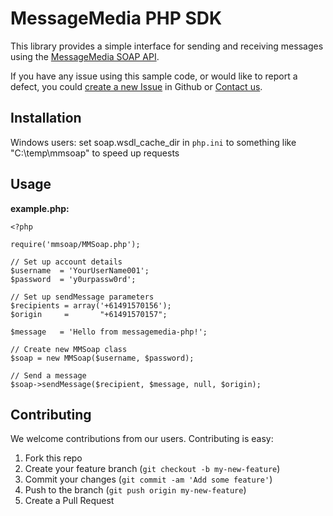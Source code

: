 # MessageMedia PHP SDK
This library provides a simple interface for sending and receiving messages using the [MessageMedia SOAP API](http://www.messagemedia.com.au/wp-content/uploads/2013/05/MessageMedia_Messaging_Web_Service.pdf?eacfbb).

If you have any issue using this sample code, or would like to report a defect, you could [create a new Issue](https://github.com/messagemedia/messagemedia-php/issues/new) in Github or [Contact us](http://www.messagemedia.com.au/contact-us).

## Installation
Windows users: set soap.wsdl_cache_dir in `php.ini` to something like "C:\temp\mmsoap" to speed up requests

## Usage
**example.php:**

    <?php
    
    require('mmsoap/MMSoap.php');
    
    // Set up account details
    $username  = 'YourUserName001';
    $password  = 'y0urpassw0rd';
    
    // Set up sendMessage parameters
    $recipients = array('+61491570156');
    $origin     =       "+61491570157";

    $message   = 'Hello from messagemedia-php!';
    
    // Create new MMSoap class
    $soap = new MMSoap($username, $password);
    
    // Send a message
    $soap->sendMessage($recipient, $message, null, $origin);

## Contributing
We welcome contributions from our users. Contributing is easy:

  1.  Fork this repo
  2.  Create your feature branch (`git checkout -b my-new-feature`)
  3.  Commit your changes (`git commit -am 'Add some feature'`)
  4.  Push to the branch (`git push origin my-new-feature`)
  5.  Create a Pull Request
